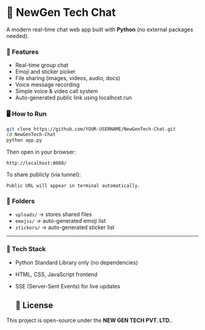 # 💬 NewGen Tech Chat

A modern real-time chat web app built with **Python** (no external packages needed).

### 🚀 Features
- Real-time group chat
- Emoji and sticker picker
- File sharing (images, videos, audio, docs)
- Voice message recording
- Simple voice & video call system
- Auto-generated public link using localhost.run

### 🖥️ How to Run

```bash
git clone https://github.com/YOUR-USERNAME/NewGenTech-Chat.git
cd NewGenTech-Chat
python app.py
```

Then open in your browser:
```
http://localhost:8080/
```

To share publicly (via tunnel):
```
Public URL will appear in terminal automatically.
```

### 📁 Folders
- `uploads/` → stores shared files
- `emojis/` → auto-generated emoji list
- `stickers/` → auto-generated sticker list

---

### 🧠 Tech Stack
- Python Standard Library only (no dependencies)
- HTML, CSS, JavaScript frontend
- SSE (Server-Sent Events) for live updates

  ## 📜 License
This project is open-source under the **NEW GEN TECH PVT. LTD.**.
